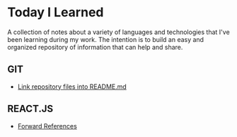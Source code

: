# Today I Learned

A collection of notes about a variety of languages and technologies that I've been learning during my work.
The intention is to build an easy and organized repository of information that can help and share.

## GIT
* [Link repository files into README.md](GIT/linksReadme.md)

## REACT.JS
* [Forward References](REACT.JS/forwardRefs.md)
